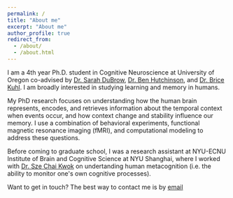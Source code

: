 ```yaml
---
permalink: /
title: "About me"
excerpt: "About me"
author_profile: true
redirect_from: 
  - /about/
  - /about.html
---
```



I am a 4th year Ph.D. student in Cognitive Neuroscience at University of Oregon co-advised by [Dr. Sarah DuBrow](https://www.dubrowlab.org/), [Dr. Ben Hutchinson](https://hulacon.uoregon.edu/), and [Dr. Brice Kuhl](https://kuhllab.com/). I am broadly interested in studying learning and memory in humans.

My PhD research focuses on understanding how the human brain represents, encodes, and retrieves information about the temporal context when events occur, and how context change and stability influence our memory. I use a combination of behavioral experiments, functional magnetic resonance imaging (fMRI), and computational modeling to address these questions.

Before coming to graduate school, I was a research assistant at NYU-ECNU Institute of Brain and Cognitive Science at NYU Shanghai, where I worked with [Dr. Sze Chai Kwok](http://www.kwoklab.org/) on undertanding human metacognition (i.e. the ability to monitor one's own cognitive processes).

Want to get in touch? The best way to contact me is by [email](mailto:futingz@uoregon.edu)
